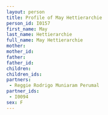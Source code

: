 ```yaml
---
layout: person
title: Profile of May Hettierarchie
person_id: I0157
first_name: May
last_name: Hettierarchie
full_name: May Hettierarchie
mother: 
mother_id: 
father: 
father_id: 
children:
children_ids:
partners:
 - Reggie Rodrigo Muniaram Perumal
partner_ids:
 - I0094
sex: F
---
```


